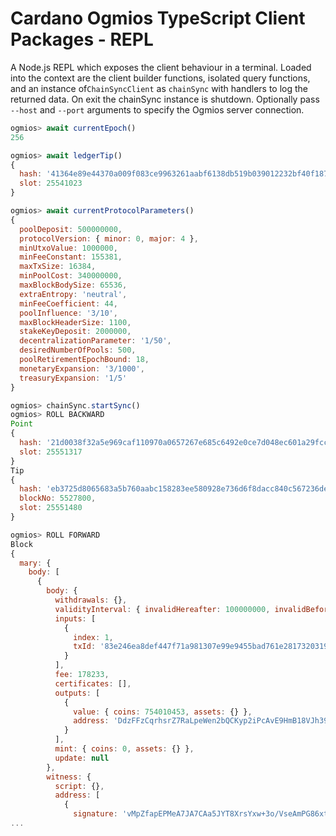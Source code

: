# Cardano Ogmios TypeScript Client Packages - REPL

A Node.js REPL which exposes the client behaviour in a terminal. Loaded into the context are
the client builder functions, isolated query functions, and an instance of`ChainSyncClient` as
`chainSync` with handlers to log the returned data. On exit the chainSync instance is shutdown.
Optionally pass `--host` and `--port` arguments to specify the Ogmios server connection.

``` js
ogmios> await currentEpoch()
256

ogmios> await ledgerTip()
{
  hash: '41364e89e44370a009f083ce9963261aabf6138db519b039012232bf40f187f8',
  slot: 25541023
}

ogmios> await currentProtocolParameters()
{
  poolDeposit: 500000000,
  protocolVersion: { minor: 0, major: 4 },
  minUtxoValue: 1000000,
  minFeeConstant: 155381,
  maxTxSize: 16384,
  minPoolCost: 340000000,
  maxBlockBodySize: 65536,
  extraEntropy: 'neutral',
  minFeeCoefficient: 44,
  poolInfluence: '3/10',
  maxBlockHeaderSize: 1100,
  stakeKeyDeposit: 2000000,
  decentralizationParameter: '1/50',
  desiredNumberOfPools: 500,
  poolRetirementEpochBound: 18,
  monetaryExpansion: '3/1000',
  treasuryExpansion: '1/5'
}

ogmios> chainSync.startSync()
ogmios> ROLL BACKWARD
Point
{
  hash: '21d0038f32a5e969caf110970a0657267e685c6492e0ce7d048ec601a29fcc2e',
  slot: 25551317
}
Tip
{
  hash: 'eb3725d8065683a5b760aabc158283ee580928e736d6f8dacc840c567236dedf',
  blockNo: 5527800,
  slot: 25551480
}

ogmios> ROLL FORWARD
Block
{
  mary: {
    body: [
      {
        body: {
          withdrawals: {},
          validityInterval: { invalidHereafter: 100000000, invalidBefore: null },
          inputs: [
            {
              index: 1,
              txId: '83e246ea8def447f71a981307e99e9455bad761e2817320319daed2b42a6bec2'
            }
          ],
          fee: 178233,
          certificates: [],
          outputs: [
            {
              value: { coins: 754010453, assets: {} },
              address: 'DdzFFzCqrhsrZ7RaLpeWen2bQCKyp2iPcAvE9HmB18VJh39dixDfGdXcxQRS9vUfU3jCv5qMrrTz62MpWXefmWouxDBmVeLyDjLNxHJi'
            }
          ],
          mint: { coins: 0, assets: {} },
          update: null
        },
        witness: {
          script: {},
          address: [
            {
              signature: 'vMpZfapEPMeA7JA7CAa5JYT8XrsYxw+3o/VseAmPG86xtNfB07mvbXV5ed8Pccmi3MgB0RIc4hJ2SaKmaYwyBg==',
...
